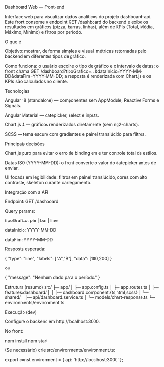 Dashboard Web — Front-end

Interface web para visualizar dados analíticos do projeto dashboard-api.
Este front consome o endpoint GET /dashboard do backend e exibe os resultados em gráficos (pizza, barras, linhas), além de KPIs (Total, Média, Máximo, Mínimo) e filtros por período.

O que é

Objetivo: mostrar, de forma simples e visual, métricas retornadas pelo backend em diferentes tipos de gráfico.

Como funciona: o usuário escolhe o tipo de gráfico e o intervalo de datas; o front chama GET /dashboard?tipoGrafico=...&dataInicio=YYYY-MM-DD&dataFim=YYYY-MM-DD; a resposta é renderizada com Chart.js e os KPIs são calculados no cliente.

Tecnologias

Angular 18 (standalone) — componentes sem AppModule, Reactive Forms e Signals.

Angular Material — datepicker, select e inputs.

Chart.js 4 — gráficos renderizados diretamente (sem ng2-charts).

SCSS — tema escuro com gradientes e painel translúcido para filtros.

Principais decisões

Chart.js puro para evitar o erro de binding em <canvas> e ter controle total de estilos.

Datas ISO (YYYY-MM-DD): o front converte o valor do datepicker antes de enviar.

UI focada em legibilidade: filtros em painel translúcido, cores com alto contraste, skeleton durante carregamento.

Integração com a API

Endpoint: GET /dashboard

Query params:

tipoGrafico: pie | bar | line

dataInicio: YYYY-MM-DD

dataFim: YYYY-MM-DD

Resposta esperada:

{ "type": "line", "labels": ["A","B"], "data": [100,200] }


ou

{ "message": "Nenhum dado para o período." }

Estrutura (resumo)
src/
├─ app/
│  ├─ app.config.ts
│  ├─ app.routes.ts
│  ├─ features/dashboard/
│  │  ├─ dashboard.component.{ts,html,scss}
│  └─ shared/
│     ├─ api/dashboard.service.ts
│     └─ models/chart-response.ts
└─ environments/environment.ts

Execução (dev)

Configure o backend em http://localhost:3000.

No front:

npm install
npm start


(Se necessário) crie src/environments/environment.ts:

export const environment = { api: 'http://localhost:3000' };
